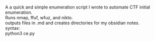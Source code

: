 A a quick and simple enumeration script I wrote to automate CTF initial enumeration.  
Runs nmap, ffuf, wfuz, and nikto.  
outputs files in .md and creates directories for my obsidian notes.  
syntax:  
python3 ce.py <CTF box IP>   
